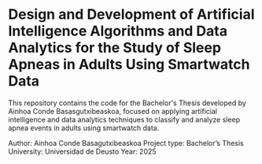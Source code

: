 # Design and Development of Artificial Intelligence Algorithms and Data Analytics for the Study of Sleep Apneas in Adults Using Smartwatch Data
This repository contains the code for the Bachelor's Thesis developed by Ainhoa Conde Basasgutxibeaskoa, focused on applying artificial intelligence and data analytics techniques to classify and analyze sleep apnea events in adults using smartwatch data.

Author: Ainhoa Conde Basagutxibeaskoa
Project type: Bachelor’s Thesis
University: Universidad de Deusto
Year: 2025
